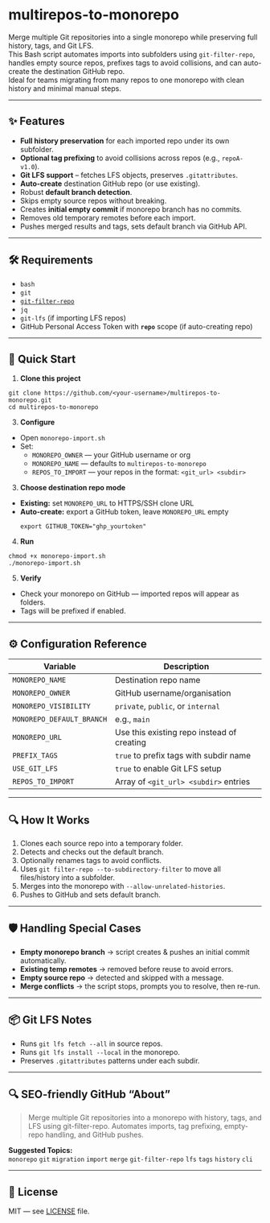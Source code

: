 # multirepos-to-monorepo

Merge multiple Git repositories into a single monorepo while preserving full history, tags, and Git LFS.  
This Bash script automates imports into subfolders using `git-filter-repo`, handles empty source repos, prefixes tags to avoid collisions, and can auto-create the destination GitHub repo.  
Ideal for teams migrating from many repos to one monorepo with clean history and minimal manual steps.

---

## ✨ Features
- **Full history preservation** for each imported repo under its own subfolder.
- **Optional tag prefixing** to avoid collisions across repos (e.g., `repoA-v1.0`).
- **Git LFS support** – fetches LFS objects, preserves `.gitattributes`.
- **Auto-create** destination GitHub repo (or use existing).
- Robust **default branch detection**.
- Skips empty source repos without breaking.
- Creates **initial empty commit** if monorepo branch has no commits.
- Removes old temporary remotes before each import.
- Pushes merged results and tags, sets default branch via GitHub API.

---

## 🛠 Requirements
- `bash`
- `git`
- [`git-filter-repo`](https://github.com/newren/git-filter-repo)
- `jq`
- `git-lfs` (if importing LFS repos)
- GitHub Personal Access Token with **`repo`** scope (if auto-creating repo)

---

## 🚀 Quick Start

1. **Clone this project**
```
git clone https://github.com/<your-username>/multirepos-to-monorepo.git
cd multirepos-to-monorepo
```

3. **Configure**
- Open `monorepo-import.sh`
- Set:
  - `MONOREPO_OWNER` — your GitHub username or org
  - `MONOREPO_NAME` — defaults to `multirepos-to-monorepo`
  - `REPOS_TO_IMPORT` — your repos in the format: `<git_url> <subdir>`

3. **Choose destination repo mode**
- **Existing:** set `MONOREPO_URL` to HTTPS/SSH clone URL
- **Auto-create:** export a GitHub token, leave `MONOREPO_URL` empty
  ```
  export GITHUB_TOKEN="ghp_yourtoken"
  ```

4. **Run**
  ```
  chmod +x monorepo-import.sh
  ./monorepo-import.sh
  ```

5. **Verify**
- Check your monorepo on GitHub — imported repos will appear as folders.
- Tags will be prefixed if enabled.

---

## ⚙ Configuration Reference

| Variable | Description |
|----------|-------------|
| `MONOREPO_NAME` | Destination repo name |
| `MONOREPO_OWNER` | GitHub username/organisation |
| `MONOREPO_VISIBILITY` | `private`, `public`, or `internal` |
| `MONOREPO_DEFAULT_BRANCH` | e.g., `main` |
| `MONOREPO_URL` | Use this existing repo instead of creating |
| `PREFIX_TAGS` | `true` to prefix tags with subdir name |
| `USE_GIT_LFS` | `true` to enable Git LFS setup |
| `REPOS_TO_IMPORT` | Array of `<git_url> <subdir>` entries |

---

## 🔍 How It Works
1. Clones each source repo into a temporary folder.
2. Detects and checks out the default branch.
3. Optionally renames tags to avoid conflicts.
4. Uses `git filter-repo --to-subdirectory-filter` to move all files/history into a subfolder.
5. Merges into the monorepo with `--allow-unrelated-histories`.
6. Pushes to GitHub and sets default branch.

---

## 🛡 Handling Special Cases

- **Empty monorepo branch** → script creates & pushes an initial commit automatically.
- **Existing temp remotes** → removed before reuse to avoid errors.
- **Empty source repo** → detected and skipped with a message.
- **Merge conflicts** → the script stops, prompts you to resolve, then re-run.

---

## 📦 Git LFS Notes
- Runs `git lfs fetch --all` in source repos.
- Runs `git lfs install --local` in the monorepo.
- Preserves `.gitattributes` patterns under each subdir.

---

## 🔍 SEO-friendly GitHub “About”
> Merge multiple Git repositories into a monorepo with history, tags, and LFS using git-filter-repo. Automates imports, tag prefixing, empty-repo handling, and GitHub pushes.

**Suggested Topics:**  
`monorepo` `git` `migration` `import` `merge` `git-filter-repo` `lfs` `tags` `history` `cli`

---

## 📄 License
MIT — see [LICENSE](LICENSE) file.

